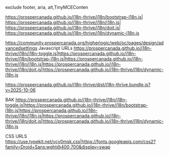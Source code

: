 exclude footer, aria, alt,TinyMCEConten


https://prospercanada.github.io/i18n-thrive/i18n/bootstrap-i18n.js|
https://prospercanada.github.io/i18n-thrive/i18n/i18n.js|
https://prospercanada.github.io/i18n-thrive/i18n/doit.js|
https://prospercanada.github.io/i18n-thrive/i18n/dynamic-i18n.js



https://community.prospercanada.org/higherlogic/web/oc/pages/design/advancedsettings
Javascript URLs
https://prospercanada.github.io/i18n-thrive/i18n/i18n-toggle.js|https://prospercanada.github.io/i18n-thrive/i18n/bootstrap-i18n.js|https://prospercanada.github.io/i18n-thrive/i18n/i18n.js|https://prospercanada.github.io/i18n-thrive/i18n/doit.js|https://prospercanada.github.io/i18n-thrive/i18n/dynamic-i18n.js

https://prospercanada.github.io/i18n-thrive/dist/i18n-thrive.bundle.js?v=2025-10-06




BAK
https://prospercanada.github.io/i18n-thrive/i18n/i18n-toggle.js|https://prospercanada.github.io/i18n-thrive/i18n/bootstrap-i18n.js|https://prospercanada.github.io/i18n-thrive/i18n/i18n.js|https://prospercanada.github.io/i18n-thrive/i18n/doit.js|https://prospercanada.github.io/i18n-thrive/i18n/dynamic-i18n.js

CSS URLS
https://use.typekit.net/vcy0msk.css|https://fonts.googleapis.com/css2?family=Droid+Sans:wght@400;700&display=swap